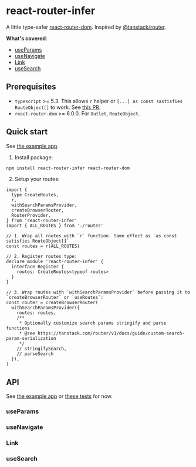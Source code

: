 # react-router-infer

A little type-safer [react-router-dom](https://github.com/remix-run/react-router). Inspired by [@tanstack/router](https://github.com/TanStack/router).

**What's covered**:

- [useParams](#useParams)
- [useNavigate](#useNavigate)
- [Link](#Link)
- [useSearch](#useSearch)

## Prerequisites

- `typescript` >= 5.3. This allows `r` helper or `[...] as const sastisfies RouteObject[]` to work. See [this PR](https://github.com/microsoft/TypeScript/pull/55229).
- `react-router-dom` >= 6.0.0. For `Outlet`, `RouteObject`.

## Quick start

See [the example app](https://github.com/haivuw/react-router-infer/blob/main/example/src/App.tsx).

1. Install package:

```bash
npm install react-router-infer react-router-dom
```

2. Setup your routes:

```tsx
import {
  type CreateRoutes,
  r,
  withSearchParamsProvider,
  createBrowserRouter,
  RouterProvider,
} from 'react-router-infer'
import { ALL_ROUTES } from './routes'

// 1. Wrap all routes with `r` function. Same effect as `as const satisfies RouteObject[]`
const routes = r(ALL_ROUTES)

// 2. Register routes type:
declare module 'react-router-infer' {
  interface Register {
    routes: CreateRoutes<typeof routes>
  }
}

// 3. Wrap routes with `withSearchParamsProvider` before passing it to `createBrowserRouter` or `useRoutes`:
const router = createBrowserRouter(
  withSearchParamsProvider({
    routes: routes,
    /**
     * Optionally customize search params stringify and parse functions
     * @see https://tanstack.com/router/v1/docs/guide/custom-search-param-serialization
     */
    // stringifySearch,
    // parseSearch
  }),
)
```

## API

See [the example app](https://github.com/haivuw/react-router-infer/blob/main/example/src/App.tsx) or [these tests](https://github.com/haivuw/react-router-infer/blob/main/test/register/test-register.tsx) for now.

### useParams

### useNavigate

### Link

### useSearch
